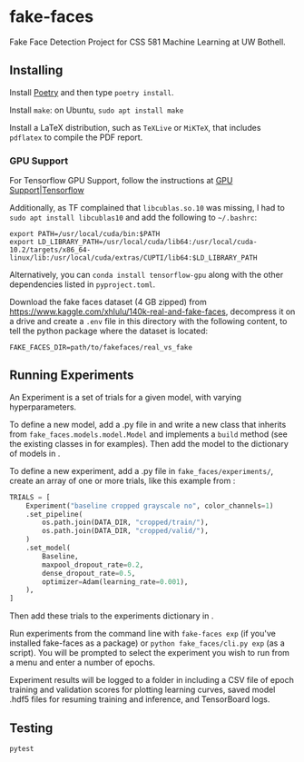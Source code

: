 # fake-faces

Fake Face Detection Project for CSS 581 Machine Learning at UW Bothell.

## Installing

Install [Poetry](https://python-poetry.org/) and then type `poetry install`.

Install `make`: on Ubuntu, `sudo apt install make`

Install a LaTeX distribution, such as `TeXLive` or `MiKTeX`, that includes `pdflatex`
to compile the PDF report.

### GPU Support

For Tensorflow GPU Support, follow the instructions at
[GPU Support|Tensorflow](https://www.tensorflow.org/install/gpu)

Additionally, as TF complained that `libcublas.so.10` was missing,
I had to `sudo apt install libcublas10` and add the following to `~/.bashrc`:

``` shell
export PATH=/usr/local/cuda/bin:$PATH
export LD_LIBRARY_PATH=/usr/local/cuda/lib64:/usr/local/cuda-10.2/targets/x86_64-linux/lib:/usr/local/cuda/extras/CUPTI/lib64:$LD_LIBRARY_PATH
```

Alternatively, you can `conda install tensorflow-gpu` along with the other
dependencies listed in `pyproject.toml`.

Download the fake faces dataset (4 GB zipped) from
https://www.kaggle.com/xhlulu/140k-real-and-fake-faces, decompress it on a drive
and create a `.env` file in this directory with the following content, to tell the
python package where the dataset is located:

``` shell
FAKE_FACES_DIR=path/to/fakefaces/real_vs_fake
```

## Running Experiments

An Experiment is a set of trials for a given model, with varying hyperparameters.

To define a new model, add a .py file in [](fake_faces/models/) and write a new class
that inherits from `fake_faces.models.model.Model` and implements a `build` method
(see the existing classes in [](fake_faces/models/) for examples). Then add the model
to the dictionary of models in [](fake_faces/models/__init__.py).

To define a new experiment, add a .py file in `fake_faces/experiments/`,
create an array of one or more trials, like this example from
[](fake_faces/experiments/baseline.py):

``` python
TRIALS = [
    Experiment("baseline cropped grayscale no", color_channels=1)
    .set_pipeline(
        os.path.join(DATA_DIR, "cropped/train/"),
        os.path.join(DATA_DIR, "cropped/valid/"),
    )
    .set_model(
        Baseline,
        maxpool_dropout_rate=0.2,
        dense_dropout_rate=0.5,
        optimizer=Adam(learning_rate=0.001),
    ),
]
```
Then add these trials to the experiments dictionary in [](fake_faces/experiments/__init__.py).

Run experiments from the command line with `fake-faces exp`
(if you've installed fake-faces as a package) or
`python fake_faces/cli.py exp` (as a script). You will be prompted to select
the experiment you wish to run from a menu and enter a number of epochs.

Experiment results will be logged to a folder in [](experiments/) including a CSV
file of epoch training and validation scores for plotting learning curves, saved
model .hdf5 files for resuming training and inference, and TensorBoard logs.

## Testing

`pytest`
